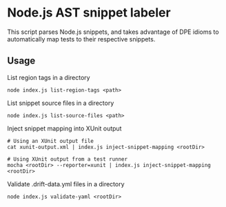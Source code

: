 # Node.js AST snippet labeler

This script parses Node.js snippets, and takes advantage of DPE idioms to automatically map tests to their respective snippets.

## Usage

List region tags in a directory
```
node index.js list-region-tags <path> 
```

List snippet source files in a directory
```
node index.js list-source-files <path>
```

Inject snippet mapping into XUnit output
```
# Using an XUnit output file
cat xunit-output.xml | index.js inject-snippet-mapping <rootDir>

# Using XUnit output from a test runner
mocha <rootDir> --reporter=xunit | index.js inject-snippet-mapping <rootDir>
```

Validate .drift-data.yml files in a directory
```
node index.js validate-yaml <rootDir>
```
